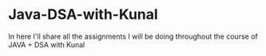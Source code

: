 # Java-DSA-with-Kunal
In here I'll share all the assignments I will be doing throughout the course of JAVA + DSA with Kunal
